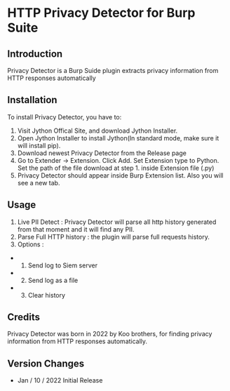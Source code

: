 # HTTP Privacy Detector for Burp Suite

## Introduction

Privacy Detector is a Burp Suide plugin extracts privacy information from HTTP responses automatically

## Installation

To install Privacy Detector, you have to:

1. Visit Jython Offical Site, and download Jython Installer.
2. Open Jython Installer to install Jython(In standard mode, make sure it will install pip). 
3. Download newest Privacy Detector from the Release page
4. Go to Extender -> Extension. Click Add. Set Extension type to Python. Set the path of the file download at step 1.
   inside Extension file (.py)
5. Privacy Detector should appear inside Burp Extension list. Also you will see a new tab.

## Usage

1. Live PII Detect : Privacy Detector will parse all http history generated from that moment and it will find any PII.
2. Parse Full HTTP history : the plugin will parse full requests history.
3. Options : 
- 1) Send log to Siem server
- 2) Send log as a file
- 3) Clear history

## Credits

Privacy Detector was born in 2022 by Koo brothers, for finding privacy information from HTTP responses automatically.

## Version Changes

- Jan / 10 / 2022 Initial Release

